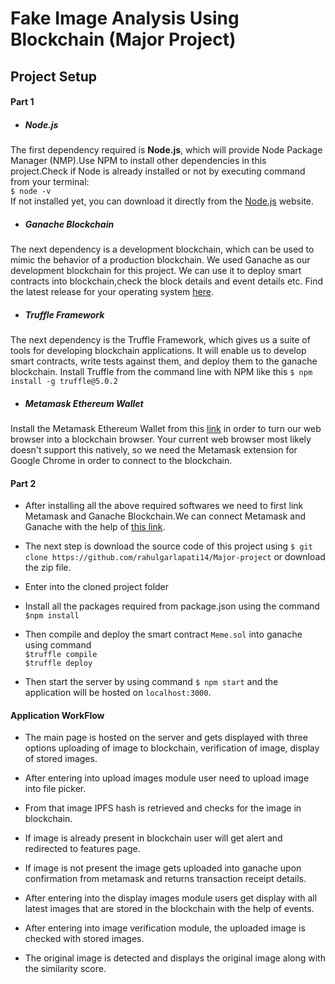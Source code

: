# Fake Image Analysis Using Blockchain (Major Project)

## Project Setup
#### Part 1

- ##### Node.js
The first dependency required is **Node.js**, which will provide Node Package Manager (NMP).Use NPM to install other dependencies in this project.Check if Node is already installed or not by executing command from your terminal: <br />`$ node -v`
<br/>If not installed yet, you can download it directly from the [Node.js](https://nodejs.org/en/) website.

- ##### Ganache Blockchain
The next dependency is a development blockchain, which can be used to mimic the behavior of a production blockchain. We used Ganache as our development blockchain for this project. We can use it to deploy smart contracts into blockchain,check the block details and event details etc. Find the latest release for your operating system [here](https://www.trufflesuite.com/ganache).

- ##### Truffle Framework
The next dependency is the Truffle Framework, which gives us a suite of tools for developing blockchain applications. It will enable us to develop smart contracts, write tests against them, and deploy them to the ganache blockchain.
Install Truffle from the command line with NPM like this `$ npm install -g truffle@5.0.2` 

- ##### Metamask Ethereum Wallet
Install the Metamask Ethereum Wallet from this [link](https://chrome.google.com/webstore/detail/metamask/nkbihfbeogaeaoehlefnkodbefgpgknn?hl=en) in order to turn our web browser into a blockchain browser. Your current web browser most likely doesn't support this natively, so we need the Metamask extension for Google Chrome in order to connect to the blockchain.

#### Part 2

- After installing all the above required softwares we need to first link Metamask and Ganache Blockchain.We can connect Metamask and Ganache with the help of [this link](https://steemit.com/ganache/@matbest/setting-up-ganache-and-metamask-on-my-windows-10-home-laptop).

- The next step is download the source code of this project using `$ git clone https://github.com/rahulgarlapati14/Major-project` or download the zip file.

- Enter into the cloned project folder
- Install all the packages required from package.json using the command `$npm install`
- Then compile and deploy the smart contract `Meme.sol` into ganache using command <br/>`$truffle compile ` <br/>`$truffle deploy `
- Then start the server by using command `$ npm start` and the application will be hosted on `localhost:3000`.

#### Application WorkFlow

- The main page is hosted on the server and gets displayed with three options uploading of image to blockchain, verification of image, display of stored images.

- After entering into upload images module user need to upload image into file picker.
- From that image IPFS hash is retrieved and checks for the image in blockchain.
- If image is already present in blockchain user will get alert and redirected to features page.
- If image is not present the image gets uploaded into ganache upon confirmation from metamask and returns transaction receipt details.
- After entering into the display images module users get display with all latest images that are stored in the blockchain with the help of events.
- After entering into image verification module, the uploaded image is checked with stored images.
- The original image is detected and displays the original image along with the similarity score.


